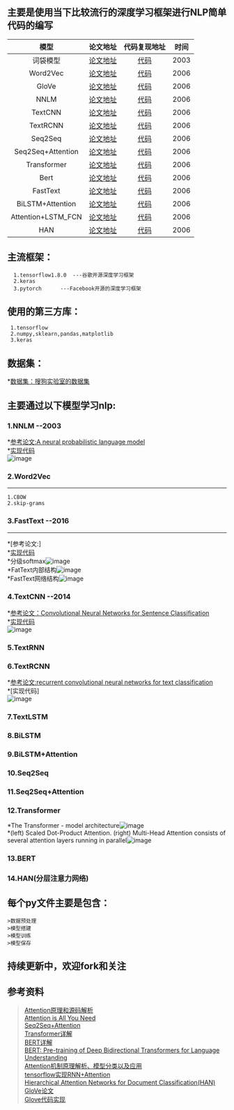 ## 主要是使用当下比较流行的深度学习框架进行NLP简单代码的编写

| 模型              | 论文地址         |  代码复现地址       |   时间       |
| :----------------:   | :---------------:  | :--------------: | :------------:|
| 词袋模型        |      [论文地址](http://www.baidu.com)      |       [代码](http://www.baidu.com)    |2003    |
| Word2Vec           | [论文地址](http://www.baidu.com)         |   [代码](http://www.baidu.com)       |2006     |
| GloVe           | [论文地址](http://www.baidu.com)         |   [代码](http://www.baidu.com)       |2006     |
| NNLM           | [论文地址](http://www.baidu.com)         |   [代码](http://www.baidu.com)       |2006     |
| TextCNN           | [论文地址](http://www.baidu.com)         |   [代码](http://www.baidu.com)       |2006     |
| TextRCNN           | [论文地址](http://www.baidu.com)         |   [代码](http://www.baidu.com)       |2006     |
| Seq2Seq           | [论文地址](http://www.baidu.com)         |   [代码](http://www.baidu.com)       |2006     |
| Seq2Seq+Attention           | [论文地址](http://www.baidu.com)         |   [代码](http://www.baidu.com)       |2006     |
| Transformer           | [论文地址](http://www.baidu.com)         |   [代码](http://www.baidu.com)       |2006     |
| Bert           | [论文地址](http://www.baidu.com)         |   [代码](http://www.baidu.com)       |2006     |
| FastText           | [论文地址](http://www.baidu.com)         |   [代码](http://www.baidu.com)       |2006     |
| BiLSTM+Attention           | [论文地址](http://www.baidu.com)         |   [代码](http://www.baidu.com)       |2006     |
| Attention+LSTM_FCN           | [论文地址](http://www.baidu.com)         |   [代码](http://www.baidu.com)       |2006     |
| HAN           | [论文地址](http://www.baidu.com)         |   [代码](http://www.baidu.com)       |2006     |






## 主流框架：

      1.tensorflow1.8.0  ---谷歌开源深度学习框架
      2.keras
      3.pytorch      ---Facebook开源的深度学习框架

## 使用的第三方库：

     1.tensorflow
     2.numpy,sklearn,pandas,matplotlib
     3.keras
## 数据集：
   *[数据集：搜狗实验室的数据集](https://www.sogou.com/labs/resource/cs.php)
   
## 主要通过以下模型学习nlp:

### 1.NNLM  --2003

  *[参考论文:A neural probabilistic language model](http://www.pengjingtian.com/2016/09/17/nnlm/)\
  *[实现代码](https://github.com/jiangzhongkai/NLP_From_Zero_to_One/tree/master/NNLM)\
  ![image](images/nnlm.png)

### 2.Word2Vec 
------
    1.CBOW
    2.skip-grams

### 3.FastText  --2016
-----
  *[参考论文:]\
  *[实现代码](https://github.com/jiangzhongkai/NLP_From_Zero_to_One/tree/master/FastText)\
  *分级softmax![image](images/H-softmax.jpg)\
  *FatText内部结构![image](images/fasttext.jpg)\
  *FastText网络结构![image](images/fasttext_model.jpg)
    

### 4.TextCNN   --2014 

  *[参考论文：Convolutional Neural Networks for Sentence Classification](https://arxiv.org/abs/1408.5882)\
  *[实现代码](https://github.com/jiangzhongkai/NLP_From_Zero_to_One/tree/master/TextCNN)\
  ![image](images/textCNN.jpg)
  
### 5.TextRNN


### 6.TextRCNN

  *[参考论文:recurrent convolutional neural networks for text classification](https://www.aaai.org/ocs/index.php/AAAI/AAAI15/paper/view/9745/9552)\
  *[实现代码]\
  ![image](images/TextRCNN.jpg)
  

### 7.TextLSTM


### 8.BiLSTM


### 9.BiLSTM+Attention


### 10.Seq2Seq


### 11.Seq2Seq+Attention


### 12.Transformer

 *The Transformer - model architecture![image](images/transformer.jpg)\
 *(left) Scaled Dot-Product Attention. (right) Multi-Head Attention consists of several attention layers running in parallel![image](images/tr_dot.jpg)
### 13.BERT 

### 14.HAN(分层注意力网络)
     

## 每个py文件主要是包含：
    >数据预处理
    >模型搭建
    >模型训练
    >模型保存

## 持续更新中，欢迎fork和关注

## 参考资料
   >[Attention原理和源码解析](https://zhuanlan.zhihu.com/p/43493999)\
   >[Attention is All You Need](https://arxiv.org/pdf/1706.03762.pdf)\
   >[Seq2Seq+Attention](https://zhuanlan.zhihu.com/p/40920384)\
   >[Transformer详解](https://zhuanlan.zhihu.com/p/44121378)\
   >[BERT详解](https://zhuanlan.zhihu.com/p/46652512)\
   >[BERT: Pre-training of Deep Bidirectional Transformers for Language Understanding](https://arxiv.org/abs/1810.04805)\
   >[Attention机制原理解析、模型分类以及应用](https://zhuanlan.zhihu.com/p/31547842)\
   >[tensorflow实现RNN+Attention](https://github.com/jiangzhongkai/tf-rnn-attention)\
   >[Hierarchical Attention Networks for Document Classification(HAN)](http://www.aclweb.org/anthology/N16-1174)\
   >[GloVe论文](https://nlp.stanford.edu/pubs/glove.pdf)\
   >[Glove代码实现](https://github.com/maciejkula/glove-python/blob/master/glove/glove.py)



